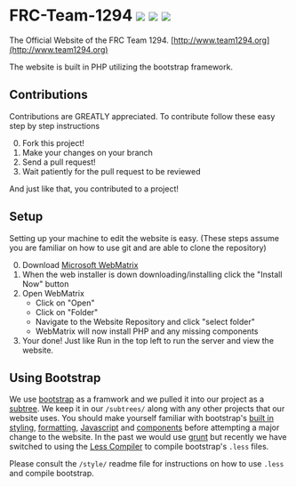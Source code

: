 FRC-Team-1294 ![](http://img.shields.io/badge/bootstrap-3.2.0-brightgreen.svg)   ![](http://img.shields.io/badge/font%20awesome-1.7.5-brightgreen.svg)   ![](http://img.shields.io/badge/less-1.7.5-brightgreen.svg)
=============

The Official Website of the FRC Team 1294.
[http://www.team1294.org](http://www.team1294.org)

The website is built in PHP utilizing the bootstrap framework.

Contributions
-------------
Contributions are GREATLY appreciated.
To contribute follow these easy step by step instructions

0. Fork this project!
1. Make your changes on your branch
2. Send a pull request!
3. Wait patiently for the pull request to be reviewed

And just like that, you contributed to a project!

Setup
-----
Setting up your machine to edit the website is easy.
(These steps assume you are familiar on how to use git and are able to clone the repository)

0. Download [Microsoft WebMatrix](http://www.microsoft.com/web/webmatrix/)
1. When the web installer is down downloading/installing click the "Install Now" button
2. Open WebMatrix
    * Click on "Open"
    * Click on "Folder"
    * Navigate to the Website Repository and click "select folder"
    * WebMatrix will now install PHP and any missing components
3. Your done! Just like Run in the top left to run the server and view the website.

Using Bootstrap
---------------
We use [bootstrap](http://getbootstrap.com/) as a framwork and we pulled it into our project as a [subtree](https://help.github.com/articles/about-git-subtree-merges). We keep it in our `/subtrees/` along with any other projects that our website uses.
You should make yourself familiar with bootstrap's [built in styling](http://getbootstrap.com/css/), [formatting](http://getbootstrap.com/css/#grid), [Javascript](http://getbootstrap.com/javascript/) and [components](http://getbootstrap.com/components/) before attempting a major change to the website.
In the past we would use [grunt](http://getbootstrap.com/getting-started/#grunt) but recently we have switched to using the [Less Compiler](http://lesscss.org/) to compile bootstrap's `.less` files.

Please consult the `/style/` readme file for instructions on how to use `.less` and compile bootstrap.
